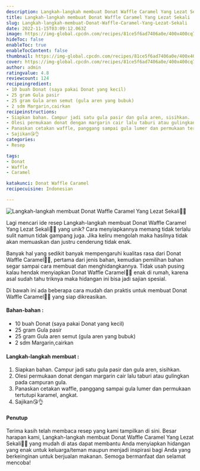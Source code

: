 ```yaml
---
description: Langkah-langkah membuat Donat Waffle Caramel Yang Lezat Sekali"
title: Langkah-langkah membuat Donat Waffle Caramel Yang Lezat Sekali
slug: Langkah-langkah-membuat-Donat-Waffle-Caramel-Yang-Lezat-Sekali
date: 2022-11-15T03:09:12.063Z
image: https://img-global.cpcdn.com/recipes/81ce5f6ad7406a0e/400x400cq70/photo.jpg
hideToc: false
enableToc: true
enableTocContent: false
thumbnail: https://img-global.cpcdn.com/recipes/81ce5f6ad7406a0e/400x400cq70/photo.jpg
cover: https://img-global.cpcdn.com/recipes/81ce5f6ad7406a0e/400x400cq70/photo.jpg
author: admin
ratingvalue: 4.8
reviewcount: 124
recipeingredient:
- 10 buah Donat (saya pakai Donat yang kecil)
- 25 gram Gula pasir
- 25 gram Gula aren semut (gula aren yang bubuk)
- 2 sdm Margarin,cairkan
recipeinstructions:
- Siapkan bahan. Campur jadi satu gula pasir dan gula aren, sisihkan.
- Olesi permukaan donat dengan margarin cair lalu taburi atau gulingkan pada campuran gula.
- Panaskan cetakan waffle, panggang sampai gula lumer dan permukaan tertutupi karamel, angkat.
- Sajikan😘👌
categories:
- Resep

tags:
- Donat
- Waffle
- Caramel

katakunci: Donat Waffle Caramel
recipecuisine: Indonesian

---
```


![Langkah-langkah membuat Donat Waffle Caramel Yang Lezat Sekali👩‍🍳](https://img-global.cpcdn.com/recipes/81ce5f6ad7406a0e/400x400cq70/photo.jpg)

Lagi mencari ide resep Langkah-langkah membuat Donat Waffle Caramel Yang Lezat Sekali👩‍🍳 yang unik? Cara menyiapkannya memang tidak terlalu sulit namun tidak gampang juga. Jika keliru mengolah maka hasilnya tidak akan memuaskan dan justru cenderung tidak enak.

Banyak hal yang sedikit banyak mempengaruhi kualitas rasa dari Donat Waffle Caramel👩‍🍳, pertama dari jenis bahan, kemudian pemilihan bahan segar sampai cara membuat dan menghidangkannya. Tidak usah pusing kalau hendak menyiapkan Donat Waffle Caramel👩‍🍳 enak di rumah, karena asal sudah tahu triknya maka hidangan ini bisa jadi sajian spesial.

Di bawah ini ada beberapa cara mudah dan praktis untuk membuat Donat Waffle Caramel👩‍🍳 yang siap dikreasikan.

<!--inarticleads1-->

#### Bahan-bahan :

- 10 buah Donat (saya pakai Donat yang kecil)
- 25 gram Gula pasir
- 25 gram Gula aren semut (gula aren yang bubuk)
- 2 sdm Margarin,cairkan

<!--inarticleads2-->

#### Langkah-langkah membuat :

1. Siapkan bahan. Campur jadi satu gula pasir dan gula aren, sisihkan.
1. Olesi permukaan donat dengan margarin cair lalu taburi atau gulingkan pada campuran gula.
1. Panaskan cetakan waffle, panggang sampai gula lumer dan permukaan tertutupi karamel, angkat.
1. Sajikan😘👌

#### Penutup

Terima kasih telah membaca resep yang kami tampilkan di sini. Besar harapan kami, Langkah-langkah membuat Donat Waffle Caramel Yang Lezat Sekali👩‍🍳 yang mudah di atas dapat membantu Anda menyiapkan hidangan yang enak untuk keluarga/teman maupun menjadi inspirasi bagi Anda yang berkeinginan untuk berjualan makanan. Semoga bermanfaat dan selamat mencoba!